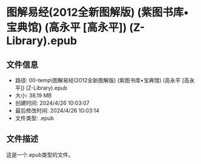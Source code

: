 ﻿# 图解易经(2012全新图解版) (紫图书库•宝典馆) (高永平 [高永平]) (Z-Library).epub

## 文件信息
- 路径: 00-temp\图解易经(2012全新图解版) (紫图书库•宝典馆) (高永平 [高永平]) (Z-Library).epub
- 大小: 38.19 MB
- 创建时间: 2024/4/26 10:03:07
- 最后修改时间: 2024/4/26 10:03:14
- 文件类型: .epub

## 文件描述
这是一个.epub类型的文件。

